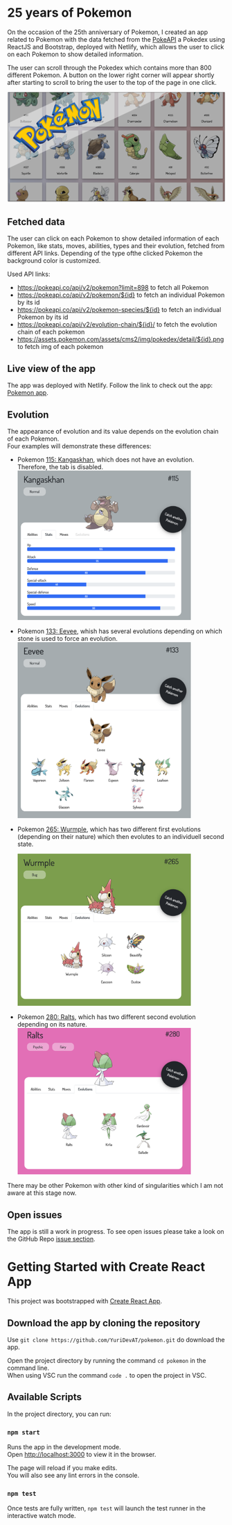 # 25 years of Pokemon

On the occasion of the 25th anniversary of Pokemon, I created an app related to
Pokemon with the data fetched from the [PokeAPI](https://pokeapi.co/) a Pokedex
using ReactJS and Bootstrap, deployed with Netlify, which allows the user to click
on each Pokemon to show detailed information.

The user can scroll through the Pokedex which contains more than 800 different
Pokemon. A button on the lower right corner will appear shortly after starting to
scroll to bring the user to the top of the page in one click.

[![App preview](https://github.com/YuriDevAT/pokemon/blob/master/public/images/thumbnail-pokemon.png)](https://youtu.be/dBOb1VuNnA4)

## Fetched data

The user can click on each Pokemon to show detailed information of each Pokemon,
like stats, moves, abilities, types and their evolution, fetched from different
API links. Depending of the type ofthe clicked Pokemon the background color is
customized.

Used API links:
- https://pokeapi.co/api/v2/pokemon?limit=898 to fetch all Pokemon
- https://pokeapi.co/api/v2/pokemon/${id} to fetch an individual Pokemon by its id
- https://pokeapi.co/api/v2/pokemon-species/${id} to fetch an individual Pokemon by its id
- https://pokeapi.co/api/v2/evolution-chain/${id}/ to fetch the evolution chain of each pokemon
- https://assets.pokemon.com/assets/cms2/img/pokedex/detail/${id}.png to fetch img of each pokemon


## Live view of the app

The app was deployed with Netlify. Follow the link to check out the app:
[Pokemon app](https://pokemon25.netlify.app/).

## Evolution

The appearance of evolution and its value depends on the evolution chain of each
Pokemon. \
Four examples will demonstrate these differences:

- Pokemon [115: Kangaskhan](https://pokemon25.netlify.app/pokemon/265), which
  does not have an evolution. Therefore, the tab is disabled.
  <img width="400" src="https://github.com/YuriDevAT/pokemon/blob/master/public/images/kangaskhan.png" />
- Pokemon [133: Eevee](https://pokemon25.netlify.app/pokemon/133), whish has
  several evolutions depending on which stone is used to force an evolution.
  <img width="400" src="https://github.com/YuriDevAT/pokemon/blob/master/public/images/eevee.png" />
- Pokemon [265: Wurmple](https://pokemon25.netlify.app/pokemon/265), which has
  two different first evolutions (depending on their nature) which then evolutes to
  an individuell second state.
  
  <img width="400" src="https://github.com/YuriDevAT/pokemon/blob/master/public/images/wurmple.png" />
- Pokemon [280: Ralts](https://pokemon25.netlify.app/pokemon/280), which has two
  different second evolution depending on its nature.
  <img width="400" src="https://github.com/YuriDevAT/pokemon/blob/master/public/images/ralts.png" />

There may be other Pokemon with other kind of singularities which I am not aware
at this stage now.

## Open issues

The app is still a work in progress. To see open issues please take a look on
the GitHub Repo [issue section](https://github.com/YuriDevAT/pokemon/issues).

# Getting Started with Create React App

This project was bootstrapped with [Create React App](https://github.com/facebook/create-react-app).

## Download the app by cloning the repository

Use `git clone https://github.com/YuriDevAT/pokemon.git` do download the app.

Open the project directory by running the command `cd pokemon` in the command line.\
When using VSC run the command `code .` to open the project in VSC.

## Available Scripts

In the project directory, you can run:

### `npm start`

Runs the app in the development mode.\
Open [http://localhost:3000](http://localhost:3000) to view it in the browser.

The page will reload if you make edits.\
You will also see any lint errors in the console.

### `npm test`

Once tests are fully written, `npm test` will launch the test runner in the
interactive watch mode.
